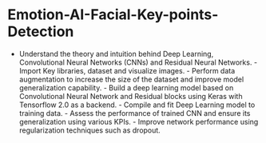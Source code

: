 # Emotion-AI-Facial-Key-points-Detection
- Understand the theory and intuition behind Deep Learning, Convolutional Neural Networks (CNNs) and Residual Neural Networks. - Import Key libraries, dataset and visualize images. - Perform data augmentation to increase the size of the dataset and improve model generalization capability. - Build a deep learning model based on Convolutional Neural Network and Residual blocks using Keras with Tensorflow 2.0 as a backend. - Compile and fit Deep Learning model to training data.  - Assess the performance of trained CNN and ensure its generalization using various KPIs. - Improve network performance using regularization techniques such as dropout.
